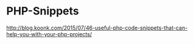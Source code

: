 # PHP-Snippets

http://blog.koonk.com/2015/07/46-useful-php-code-snippets-that-can-help-you-with-your-php-projects/
